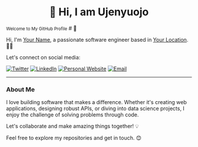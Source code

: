 
<!-- Welcome and Title -->
<h1 align="center">👋 Hi, I am Ujenyuojo</h1>
<small align="center">Welcome to My GitHub Profile</small>
 #  👋

Hi, I'm [Your Name](https://github.com/your-username), a passionate software engineer based in [Your Location](https://maps.google.com?q=Your%20Location). 👨‍💻

Let's connect on social media:

[![Twitter](https://img.shields.io/twitter/follow/your-twitter-username?style=social)](https://twitter.com/your-twitter-username)
[![LinkedIn](https://img.shields.io/badge/LinkedIn-Connect-blue)](https://www.linkedin.com/in/your-linkedin-username)
[![Personal Website](https://img.shields.io/badge/Website-Visit-brightgreen)](https://your-website.com)
[![Email](https://img.shields.io/badge/Email-Contact%20Me-red)](mailto:egwudaprecious@gmail.com)

---

### About Me

I love building software that makes a difference. Whether it's creating web applications, designing robust APIs, or diving into data science projects, I enjoy the challenge of solving problems through code.

Let's collaborate and make amazing things together! 💡

Feel free to explore my repositories and get in touch. 😊


<!--
**Ujenyhu/Ujenyhu** is a ✨ _special_ ✨ repository because its `README.md` (this file) appears on your GitHub profile.

Here are some ideas to get you started:

- 🔭 I’m currently working on ...
- 🌱 I’m currently learning ...
- 👯 I’m looking to collaborate on ...
- 🤔 I’m looking for help with ...
- 💬 Ask me about ...
- 📫 How to reach me: ...
- 😄 Pronouns: ...
- ⚡ Fun fact: ...
-->
